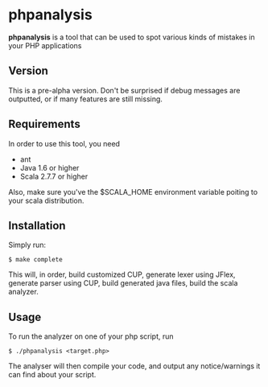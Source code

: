 phpanalysis
======

**phpanalysis** is a tool that can be used to spot various kinds of mistakes in your PHP applications

Version
-------

This is a pre-alpha version. Don't be surprised if debug messages are outputted, or if many features are still missing.

Requirements
------------
In order to use this tool, you need

* ant
* Java 1.6 or higher
* Scala 2.7.7 or higher

Also, make sure you've the $SCALA_HOME environment variable poiting to your scala distribution.

Installation
------------
Simply run:

    $ make complete

This will, in order, build customized CUP, generate lexer using JFlex, generate parser using CUP, build generated java files, build the scala analyzer.

Usage
-----
To run the analyzer on one of your php script, run

    $ ./phpanalysis <target.php>

The analyser will then compile your code, and output any notice/warnings it can find about your script.
